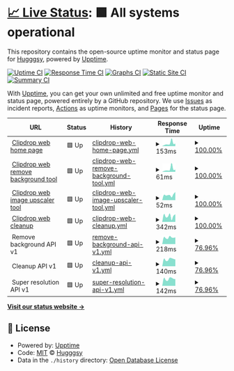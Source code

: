 # [📈 Live Status](https://status.clipdrop.co): <!--live status--> **🟩 All systems operational**

This repository contains the open-source uptime monitor and status page for [Hugggsy](https://status.clipdrop.co), powered by [Upptime](https://github.com/upptime/upptime).

[![Uptime CI](https://github.com/Hugggsy/clipdrop-upptime/workflows/Uptime%20CI/badge.svg)](https://github.com/Hugggsy/clipdrop-upptime/actions?query=workflow%3A%22Uptime+CI%22)
[![Response Time CI](https://github.com/Hugggsy/clipdrop-upptime/workflows/Response%20Time%20CI/badge.svg)](https://github.com/Hugggsy/clipdrop-upptime/actions?query=workflow%3A%22Response+Time+CI%22)
[![Graphs CI](https://github.com/Hugggsy/clipdrop-upptime/workflows/Graphs%20CI/badge.svg)](https://github.com/Hugggsy/clipdrop-upptime/actions?query=workflow%3A%22Graphs+CI%22)
[![Static Site CI](https://github.com/Hugggsy/clipdrop-upptime/workflows/Static%20Site%20CI/badge.svg)](https://github.com/Hugggsy/clipdrop-upptime/actions?query=workflow%3A%22Static+Site+CI%22)
[![Summary CI](https://github.com/Hugggsy/clipdrop-upptime/workflows/Summary%20CI/badge.svg)](https://github.com/Hugggsy/clipdrop-upptime/actions?query=workflow%3A%22Summary+CI%22)

With [Upptime](https://upptime.js.org), you can get your own unlimited and free uptime monitor and status page, powered entirely by a GitHub repository. We use [Issues](https://github.com/Hugggsy/clipdrop-upptime/issues) as incident reports, [Actions](https://github.com/Hugggsy/clipdrop-upptime/actions) as uptime monitors, and [Pages](https://status.clipdrop.co) for the status page.

<!--start: status pages-->
<!-- This summary is generated by Upptime (https://github.com/upptime/upptime) -->
<!-- Do not edit this manually, your changes will be overwritten -->
<!-- prettier-ignore -->
| URL | Status | History | Response Time | Uptime |
| --- | ------ | ------- | ------------- | ------ |
| <img alt="" src="https://raw.githubusercontent.com/hugggsy/clipdrop-upptime/master/assets/clipdrop-favicon.ico" height="13"> [Clipdrop web home page](https://clipdrop.co) | 🟩 Up | [clipdrop-web-home-page.yml](https://github.com/initml/clipdrop-upptime/commits/HEAD/history/clipdrop-web-home-page.yml) | <details><summary><img alt="Response time graph" src="./graphs/clipdrop-web-home-page/response-time-week.png" height="20"> 153ms</summary><br><a href="https://Hugggsy.github.io/clipdrop-upptime/history/clipdrop-web-home-page"><img alt="Response time 153" src="https://img.shields.io/endpoint?url=https%3A%2F%2Fraw.githubusercontent.com%2Finitml%2Fclipdrop-upptime%2FHEAD%2Fapi%2Fclipdrop-web-home-page%2Fresponse-time.json"></a><br><a href="https://Hugggsy.github.io/clipdrop-upptime/history/clipdrop-web-home-page"><img alt="24-hour response time 153" src="https://img.shields.io/endpoint?url=https%3A%2F%2Fraw.githubusercontent.com%2Finitml%2Fclipdrop-upptime%2FHEAD%2Fapi%2Fclipdrop-web-home-page%2Fresponse-time-day.json"></a><br><a href="https://Hugggsy.github.io/clipdrop-upptime/history/clipdrop-web-home-page"><img alt="7-day response time 153" src="https://img.shields.io/endpoint?url=https%3A%2F%2Fraw.githubusercontent.com%2Finitml%2Fclipdrop-upptime%2FHEAD%2Fapi%2Fclipdrop-web-home-page%2Fresponse-time-week.json"></a><br><a href="https://Hugggsy.github.io/clipdrop-upptime/history/clipdrop-web-home-page"><img alt="30-day response time 153" src="https://img.shields.io/endpoint?url=https%3A%2F%2Fraw.githubusercontent.com%2Finitml%2Fclipdrop-upptime%2FHEAD%2Fapi%2Fclipdrop-web-home-page%2Fresponse-time-month.json"></a><br><a href="https://Hugggsy.github.io/clipdrop-upptime/history/clipdrop-web-home-page"><img alt="1-year response time 153" src="https://img.shields.io/endpoint?url=https%3A%2F%2Fraw.githubusercontent.com%2Finitml%2Fclipdrop-upptime%2FHEAD%2Fapi%2Fclipdrop-web-home-page%2Fresponse-time-year.json"></a></details> | <details><summary><a href="https://Hugggsy.github.io/clipdrop-upptime/history/clipdrop-web-home-page">100.00%</a></summary><a href="https://Hugggsy.github.io/clipdrop-upptime/history/clipdrop-web-home-page"><img alt="All-time uptime 100.00%" src="https://img.shields.io/endpoint?url=https%3A%2F%2Fraw.githubusercontent.com%2Finitml%2Fclipdrop-upptime%2FHEAD%2Fapi%2Fclipdrop-web-home-page%2Fuptime.json"></a><br><a href="https://Hugggsy.github.io/clipdrop-upptime/history/clipdrop-web-home-page"><img alt="24-hour uptime 100.00%" src="https://img.shields.io/endpoint?url=https%3A%2F%2Fraw.githubusercontent.com%2Finitml%2Fclipdrop-upptime%2FHEAD%2Fapi%2Fclipdrop-web-home-page%2Fuptime-day.json"></a><br><a href="https://Hugggsy.github.io/clipdrop-upptime/history/clipdrop-web-home-page"><img alt="7-day uptime 100.00%" src="https://img.shields.io/endpoint?url=https%3A%2F%2Fraw.githubusercontent.com%2Finitml%2Fclipdrop-upptime%2FHEAD%2Fapi%2Fclipdrop-web-home-page%2Fuptime-week.json"></a><br><a href="https://Hugggsy.github.io/clipdrop-upptime/history/clipdrop-web-home-page"><img alt="30-day uptime 100.00%" src="https://img.shields.io/endpoint?url=https%3A%2F%2Fraw.githubusercontent.com%2Finitml%2Fclipdrop-upptime%2FHEAD%2Fapi%2Fclipdrop-web-home-page%2Fuptime-month.json"></a><br><a href="https://Hugggsy.github.io/clipdrop-upptime/history/clipdrop-web-home-page"><img alt="1-year uptime 100.00%" src="https://img.shields.io/endpoint?url=https%3A%2F%2Fraw.githubusercontent.com%2Finitml%2Fclipdrop-upptime%2FHEAD%2Fapi%2Fclipdrop-web-home-page%2Fuptime-year.json"></a></details>
| <img alt="" src="https://raw.githubusercontent.com/hugggsy/clipdrop-upptime/master/assets/clipdrop-favicon.ico" height="13"> [Clipdrop web remove background tool](https://clipdrop.co/remove-background) | 🟩 Up | [clipdrop-web-remove-background-tool.yml](https://github.com/initml/clipdrop-upptime/commits/HEAD/history/clipdrop-web-remove-background-tool.yml) | <details><summary><img alt="Response time graph" src="./graphs/clipdrop-web-remove-background-tool/response-time-week.png" height="20"> 61ms</summary><br><a href="https://Hugggsy.github.io/clipdrop-upptime/history/clipdrop-web-remove-background-tool"><img alt="Response time 61" src="https://img.shields.io/endpoint?url=https%3A%2F%2Fraw.githubusercontent.com%2Finitml%2Fclipdrop-upptime%2FHEAD%2Fapi%2Fclipdrop-web-remove-background-tool%2Fresponse-time.json"></a><br><a href="https://Hugggsy.github.io/clipdrop-upptime/history/clipdrop-web-remove-background-tool"><img alt="24-hour response time 61" src="https://img.shields.io/endpoint?url=https%3A%2F%2Fraw.githubusercontent.com%2Finitml%2Fclipdrop-upptime%2FHEAD%2Fapi%2Fclipdrop-web-remove-background-tool%2Fresponse-time-day.json"></a><br><a href="https://Hugggsy.github.io/clipdrop-upptime/history/clipdrop-web-remove-background-tool"><img alt="7-day response time 61" src="https://img.shields.io/endpoint?url=https%3A%2F%2Fraw.githubusercontent.com%2Finitml%2Fclipdrop-upptime%2FHEAD%2Fapi%2Fclipdrop-web-remove-background-tool%2Fresponse-time-week.json"></a><br><a href="https://Hugggsy.github.io/clipdrop-upptime/history/clipdrop-web-remove-background-tool"><img alt="30-day response time 61" src="https://img.shields.io/endpoint?url=https%3A%2F%2Fraw.githubusercontent.com%2Finitml%2Fclipdrop-upptime%2FHEAD%2Fapi%2Fclipdrop-web-remove-background-tool%2Fresponse-time-month.json"></a><br><a href="https://Hugggsy.github.io/clipdrop-upptime/history/clipdrop-web-remove-background-tool"><img alt="1-year response time 61" src="https://img.shields.io/endpoint?url=https%3A%2F%2Fraw.githubusercontent.com%2Finitml%2Fclipdrop-upptime%2FHEAD%2Fapi%2Fclipdrop-web-remove-background-tool%2Fresponse-time-year.json"></a></details> | <details><summary><a href="https://Hugggsy.github.io/clipdrop-upptime/history/clipdrop-web-remove-background-tool">100.00%</a></summary><a href="https://Hugggsy.github.io/clipdrop-upptime/history/clipdrop-web-remove-background-tool"><img alt="All-time uptime 100.00%" src="https://img.shields.io/endpoint?url=https%3A%2F%2Fraw.githubusercontent.com%2Finitml%2Fclipdrop-upptime%2FHEAD%2Fapi%2Fclipdrop-web-remove-background-tool%2Fuptime.json"></a><br><a href="https://Hugggsy.github.io/clipdrop-upptime/history/clipdrop-web-remove-background-tool"><img alt="24-hour uptime 100.00%" src="https://img.shields.io/endpoint?url=https%3A%2F%2Fraw.githubusercontent.com%2Finitml%2Fclipdrop-upptime%2FHEAD%2Fapi%2Fclipdrop-web-remove-background-tool%2Fuptime-day.json"></a><br><a href="https://Hugggsy.github.io/clipdrop-upptime/history/clipdrop-web-remove-background-tool"><img alt="7-day uptime 100.00%" src="https://img.shields.io/endpoint?url=https%3A%2F%2Fraw.githubusercontent.com%2Finitml%2Fclipdrop-upptime%2FHEAD%2Fapi%2Fclipdrop-web-remove-background-tool%2Fuptime-week.json"></a><br><a href="https://Hugggsy.github.io/clipdrop-upptime/history/clipdrop-web-remove-background-tool"><img alt="30-day uptime 100.00%" src="https://img.shields.io/endpoint?url=https%3A%2F%2Fraw.githubusercontent.com%2Finitml%2Fclipdrop-upptime%2FHEAD%2Fapi%2Fclipdrop-web-remove-background-tool%2Fuptime-month.json"></a><br><a href="https://Hugggsy.github.io/clipdrop-upptime/history/clipdrop-web-remove-background-tool"><img alt="1-year uptime 100.00%" src="https://img.shields.io/endpoint?url=https%3A%2F%2Fraw.githubusercontent.com%2Finitml%2Fclipdrop-upptime%2FHEAD%2Fapi%2Fclipdrop-web-remove-background-tool%2Fuptime-year.json"></a></details>
| <img alt="" src="https://raw.githubusercontent.com/hugggsy/clipdrop-upptime/master/assets/clipdrop-favicon.ico" height="13"> [Clipdrop web image upscaler tool](https://clipdrop.co/image-upscaler) | 🟩 Up | [clipdrop-web-image-upscaler-tool.yml](https://github.com/initml/clipdrop-upptime/commits/HEAD/history/clipdrop-web-image-upscaler-tool.yml) | <details><summary><img alt="Response time graph" src="./graphs/clipdrop-web-image-upscaler-tool/response-time-week.png" height="20"> 52ms</summary><br><a href="https://Hugggsy.github.io/clipdrop-upptime/history/clipdrop-web-image-upscaler-tool"><img alt="Response time 52" src="https://img.shields.io/endpoint?url=https%3A%2F%2Fraw.githubusercontent.com%2Finitml%2Fclipdrop-upptime%2FHEAD%2Fapi%2Fclipdrop-web-image-upscaler-tool%2Fresponse-time.json"></a><br><a href="https://Hugggsy.github.io/clipdrop-upptime/history/clipdrop-web-image-upscaler-tool"><img alt="24-hour response time 52" src="https://img.shields.io/endpoint?url=https%3A%2F%2Fraw.githubusercontent.com%2Finitml%2Fclipdrop-upptime%2FHEAD%2Fapi%2Fclipdrop-web-image-upscaler-tool%2Fresponse-time-day.json"></a><br><a href="https://Hugggsy.github.io/clipdrop-upptime/history/clipdrop-web-image-upscaler-tool"><img alt="7-day response time 52" src="https://img.shields.io/endpoint?url=https%3A%2F%2Fraw.githubusercontent.com%2Finitml%2Fclipdrop-upptime%2FHEAD%2Fapi%2Fclipdrop-web-image-upscaler-tool%2Fresponse-time-week.json"></a><br><a href="https://Hugggsy.github.io/clipdrop-upptime/history/clipdrop-web-image-upscaler-tool"><img alt="30-day response time 52" src="https://img.shields.io/endpoint?url=https%3A%2F%2Fraw.githubusercontent.com%2Finitml%2Fclipdrop-upptime%2FHEAD%2Fapi%2Fclipdrop-web-image-upscaler-tool%2Fresponse-time-month.json"></a><br><a href="https://Hugggsy.github.io/clipdrop-upptime/history/clipdrop-web-image-upscaler-tool"><img alt="1-year response time 52" src="https://img.shields.io/endpoint?url=https%3A%2F%2Fraw.githubusercontent.com%2Finitml%2Fclipdrop-upptime%2FHEAD%2Fapi%2Fclipdrop-web-image-upscaler-tool%2Fresponse-time-year.json"></a></details> | <details><summary><a href="https://Hugggsy.github.io/clipdrop-upptime/history/clipdrop-web-image-upscaler-tool">100.00%</a></summary><a href="https://Hugggsy.github.io/clipdrop-upptime/history/clipdrop-web-image-upscaler-tool"><img alt="All-time uptime 100.00%" src="https://img.shields.io/endpoint?url=https%3A%2F%2Fraw.githubusercontent.com%2Finitml%2Fclipdrop-upptime%2FHEAD%2Fapi%2Fclipdrop-web-image-upscaler-tool%2Fuptime.json"></a><br><a href="https://Hugggsy.github.io/clipdrop-upptime/history/clipdrop-web-image-upscaler-tool"><img alt="24-hour uptime 100.00%" src="https://img.shields.io/endpoint?url=https%3A%2F%2Fraw.githubusercontent.com%2Finitml%2Fclipdrop-upptime%2FHEAD%2Fapi%2Fclipdrop-web-image-upscaler-tool%2Fuptime-day.json"></a><br><a href="https://Hugggsy.github.io/clipdrop-upptime/history/clipdrop-web-image-upscaler-tool"><img alt="7-day uptime 100.00%" src="https://img.shields.io/endpoint?url=https%3A%2F%2Fraw.githubusercontent.com%2Finitml%2Fclipdrop-upptime%2FHEAD%2Fapi%2Fclipdrop-web-image-upscaler-tool%2Fuptime-week.json"></a><br><a href="https://Hugggsy.github.io/clipdrop-upptime/history/clipdrop-web-image-upscaler-tool"><img alt="30-day uptime 100.00%" src="https://img.shields.io/endpoint?url=https%3A%2F%2Fraw.githubusercontent.com%2Finitml%2Fclipdrop-upptime%2FHEAD%2Fapi%2Fclipdrop-web-image-upscaler-tool%2Fuptime-month.json"></a><br><a href="https://Hugggsy.github.io/clipdrop-upptime/history/clipdrop-web-image-upscaler-tool"><img alt="1-year uptime 100.00%" src="https://img.shields.io/endpoint?url=https%3A%2F%2Fraw.githubusercontent.com%2Finitml%2Fclipdrop-upptime%2FHEAD%2Fapi%2Fclipdrop-web-image-upscaler-tool%2Fuptime-year.json"></a></details>
| <img alt="" src="https://raw.githubusercontent.com/hugggsy/clipdrop-upptime/master/assets/clipdrop-favicon.ico" height="13"> [Clipdrop web cleanup](https://cleanup.pictures) | 🟩 Up | [clipdrop-web-cleanup.yml](https://github.com/initml/clipdrop-upptime/commits/HEAD/history/clipdrop-web-cleanup.yml) | <details><summary><img alt="Response time graph" src="./graphs/clipdrop-web-cleanup/response-time-week.png" height="20"> 342ms</summary><br><a href="https://Hugggsy.github.io/clipdrop-upptime/history/clipdrop-web-cleanup"><img alt="Response time 342" src="https://img.shields.io/endpoint?url=https%3A%2F%2Fraw.githubusercontent.com%2Finitml%2Fclipdrop-upptime%2FHEAD%2Fapi%2Fclipdrop-web-cleanup%2Fresponse-time.json"></a><br><a href="https://Hugggsy.github.io/clipdrop-upptime/history/clipdrop-web-cleanup"><img alt="24-hour response time 342" src="https://img.shields.io/endpoint?url=https%3A%2F%2Fraw.githubusercontent.com%2Finitml%2Fclipdrop-upptime%2FHEAD%2Fapi%2Fclipdrop-web-cleanup%2Fresponse-time-day.json"></a><br><a href="https://Hugggsy.github.io/clipdrop-upptime/history/clipdrop-web-cleanup"><img alt="7-day response time 342" src="https://img.shields.io/endpoint?url=https%3A%2F%2Fraw.githubusercontent.com%2Finitml%2Fclipdrop-upptime%2FHEAD%2Fapi%2Fclipdrop-web-cleanup%2Fresponse-time-week.json"></a><br><a href="https://Hugggsy.github.io/clipdrop-upptime/history/clipdrop-web-cleanup"><img alt="30-day response time 342" src="https://img.shields.io/endpoint?url=https%3A%2F%2Fraw.githubusercontent.com%2Finitml%2Fclipdrop-upptime%2FHEAD%2Fapi%2Fclipdrop-web-cleanup%2Fresponse-time-month.json"></a><br><a href="https://Hugggsy.github.io/clipdrop-upptime/history/clipdrop-web-cleanup"><img alt="1-year response time 342" src="https://img.shields.io/endpoint?url=https%3A%2F%2Fraw.githubusercontent.com%2Finitml%2Fclipdrop-upptime%2FHEAD%2Fapi%2Fclipdrop-web-cleanup%2Fresponse-time-year.json"></a></details> | <details><summary><a href="https://Hugggsy.github.io/clipdrop-upptime/history/clipdrop-web-cleanup">100.00%</a></summary><a href="https://Hugggsy.github.io/clipdrop-upptime/history/clipdrop-web-cleanup"><img alt="All-time uptime 100.00%" src="https://img.shields.io/endpoint?url=https%3A%2F%2Fraw.githubusercontent.com%2Finitml%2Fclipdrop-upptime%2FHEAD%2Fapi%2Fclipdrop-web-cleanup%2Fuptime.json"></a><br><a href="https://Hugggsy.github.io/clipdrop-upptime/history/clipdrop-web-cleanup"><img alt="24-hour uptime 100.00%" src="https://img.shields.io/endpoint?url=https%3A%2F%2Fraw.githubusercontent.com%2Finitml%2Fclipdrop-upptime%2FHEAD%2Fapi%2Fclipdrop-web-cleanup%2Fuptime-day.json"></a><br><a href="https://Hugggsy.github.io/clipdrop-upptime/history/clipdrop-web-cleanup"><img alt="7-day uptime 100.00%" src="https://img.shields.io/endpoint?url=https%3A%2F%2Fraw.githubusercontent.com%2Finitml%2Fclipdrop-upptime%2FHEAD%2Fapi%2Fclipdrop-web-cleanup%2Fuptime-week.json"></a><br><a href="https://Hugggsy.github.io/clipdrop-upptime/history/clipdrop-web-cleanup"><img alt="30-day uptime 100.00%" src="https://img.shields.io/endpoint?url=https%3A%2F%2Fraw.githubusercontent.com%2Finitml%2Fclipdrop-upptime%2FHEAD%2Fapi%2Fclipdrop-web-cleanup%2Fuptime-month.json"></a><br><a href="https://Hugggsy.github.io/clipdrop-upptime/history/clipdrop-web-cleanup"><img alt="1-year uptime 100.00%" src="https://img.shields.io/endpoint?url=https%3A%2F%2Fraw.githubusercontent.com%2Finitml%2Fclipdrop-upptime%2FHEAD%2Fapi%2Fclipdrop-web-cleanup%2Fuptime-year.json"></a></details>
| <img alt="" src="https://raw.githubusercontent.com/hugggsy/clipdrop-upptime/master/assets/clipdrop-favicon.ico" height="13"> Remove background API v1 | 🟩 Up | [remove-background-api-v1.yml](https://github.com/initml/clipdrop-upptime/commits/HEAD/history/remove-background-api-v1.yml) | <details><summary><img alt="Response time graph" src="./graphs/remove-background-api-v1/response-time-week.png" height="20"> 218ms</summary><br><a href="https://Hugggsy.github.io/clipdrop-upptime/history/remove-background-api-v1"><img alt="Response time 218" src="https://img.shields.io/endpoint?url=https%3A%2F%2Fraw.githubusercontent.com%2Finitml%2Fclipdrop-upptime%2FHEAD%2Fapi%2Fremove-background-api-v1%2Fresponse-time.json"></a><br><a href="https://Hugggsy.github.io/clipdrop-upptime/history/remove-background-api-v1"><img alt="24-hour response time 218" src="https://img.shields.io/endpoint?url=https%3A%2F%2Fraw.githubusercontent.com%2Finitml%2Fclipdrop-upptime%2FHEAD%2Fapi%2Fremove-background-api-v1%2Fresponse-time-day.json"></a><br><a href="https://Hugggsy.github.io/clipdrop-upptime/history/remove-background-api-v1"><img alt="7-day response time 218" src="https://img.shields.io/endpoint?url=https%3A%2F%2Fraw.githubusercontent.com%2Finitml%2Fclipdrop-upptime%2FHEAD%2Fapi%2Fremove-background-api-v1%2Fresponse-time-week.json"></a><br><a href="https://Hugggsy.github.io/clipdrop-upptime/history/remove-background-api-v1"><img alt="30-day response time 218" src="https://img.shields.io/endpoint?url=https%3A%2F%2Fraw.githubusercontent.com%2Finitml%2Fclipdrop-upptime%2FHEAD%2Fapi%2Fremove-background-api-v1%2Fresponse-time-month.json"></a><br><a href="https://Hugggsy.github.io/clipdrop-upptime/history/remove-background-api-v1"><img alt="1-year response time 218" src="https://img.shields.io/endpoint?url=https%3A%2F%2Fraw.githubusercontent.com%2Finitml%2Fclipdrop-upptime%2FHEAD%2Fapi%2Fremove-background-api-v1%2Fresponse-time-year.json"></a></details> | <details><summary><a href="https://Hugggsy.github.io/clipdrop-upptime/history/remove-background-api-v1">76.96%</a></summary><a href="https://Hugggsy.github.io/clipdrop-upptime/history/remove-background-api-v1"><img alt="All-time uptime 76.96%" src="https://img.shields.io/endpoint?url=https%3A%2F%2Fraw.githubusercontent.com%2Finitml%2Fclipdrop-upptime%2FHEAD%2Fapi%2Fremove-background-api-v1%2Fuptime.json"></a><br><a href="https://Hugggsy.github.io/clipdrop-upptime/history/remove-background-api-v1"><img alt="24-hour uptime 76.96%" src="https://img.shields.io/endpoint?url=https%3A%2F%2Fraw.githubusercontent.com%2Finitml%2Fclipdrop-upptime%2FHEAD%2Fapi%2Fremove-background-api-v1%2Fuptime-day.json"></a><br><a href="https://Hugggsy.github.io/clipdrop-upptime/history/remove-background-api-v1"><img alt="7-day uptime 76.96%" src="https://img.shields.io/endpoint?url=https%3A%2F%2Fraw.githubusercontent.com%2Finitml%2Fclipdrop-upptime%2FHEAD%2Fapi%2Fremove-background-api-v1%2Fuptime-week.json"></a><br><a href="https://Hugggsy.github.io/clipdrop-upptime/history/remove-background-api-v1"><img alt="30-day uptime 76.96%" src="https://img.shields.io/endpoint?url=https%3A%2F%2Fraw.githubusercontent.com%2Finitml%2Fclipdrop-upptime%2FHEAD%2Fapi%2Fremove-background-api-v1%2Fuptime-month.json"></a><br><a href="https://Hugggsy.github.io/clipdrop-upptime/history/remove-background-api-v1"><img alt="1-year uptime 76.96%" src="https://img.shields.io/endpoint?url=https%3A%2F%2Fraw.githubusercontent.com%2Finitml%2Fclipdrop-upptime%2FHEAD%2Fapi%2Fremove-background-api-v1%2Fuptime-year.json"></a></details>
| <img alt="" src="https://raw.githubusercontent.com/hugggsy/clipdrop-upptime/master/assets/clipdrop-favicon.ico" height="13"> Cleanup API v1 | 🟩 Up | [cleanup-api-v1.yml](https://github.com/initml/clipdrop-upptime/commits/HEAD/history/cleanup-api-v1.yml) | <details><summary><img alt="Response time graph" src="./graphs/cleanup-api-v1/response-time-week.png" height="20"> 140ms</summary><br><a href="https://Hugggsy.github.io/clipdrop-upptime/history/cleanup-api-v1"><img alt="Response time 140" src="https://img.shields.io/endpoint?url=https%3A%2F%2Fraw.githubusercontent.com%2Finitml%2Fclipdrop-upptime%2FHEAD%2Fapi%2Fcleanup-api-v1%2Fresponse-time.json"></a><br><a href="https://Hugggsy.github.io/clipdrop-upptime/history/cleanup-api-v1"><img alt="24-hour response time 140" src="https://img.shields.io/endpoint?url=https%3A%2F%2Fraw.githubusercontent.com%2Finitml%2Fclipdrop-upptime%2FHEAD%2Fapi%2Fcleanup-api-v1%2Fresponse-time-day.json"></a><br><a href="https://Hugggsy.github.io/clipdrop-upptime/history/cleanup-api-v1"><img alt="7-day response time 140" src="https://img.shields.io/endpoint?url=https%3A%2F%2Fraw.githubusercontent.com%2Finitml%2Fclipdrop-upptime%2FHEAD%2Fapi%2Fcleanup-api-v1%2Fresponse-time-week.json"></a><br><a href="https://Hugggsy.github.io/clipdrop-upptime/history/cleanup-api-v1"><img alt="30-day response time 140" src="https://img.shields.io/endpoint?url=https%3A%2F%2Fraw.githubusercontent.com%2Finitml%2Fclipdrop-upptime%2FHEAD%2Fapi%2Fcleanup-api-v1%2Fresponse-time-month.json"></a><br><a href="https://Hugggsy.github.io/clipdrop-upptime/history/cleanup-api-v1"><img alt="1-year response time 140" src="https://img.shields.io/endpoint?url=https%3A%2F%2Fraw.githubusercontent.com%2Finitml%2Fclipdrop-upptime%2FHEAD%2Fapi%2Fcleanup-api-v1%2Fresponse-time-year.json"></a></details> | <details><summary><a href="https://Hugggsy.github.io/clipdrop-upptime/history/cleanup-api-v1">76.96%</a></summary><a href="https://Hugggsy.github.io/clipdrop-upptime/history/cleanup-api-v1"><img alt="All-time uptime 76.96%" src="https://img.shields.io/endpoint?url=https%3A%2F%2Fraw.githubusercontent.com%2Finitml%2Fclipdrop-upptime%2FHEAD%2Fapi%2Fcleanup-api-v1%2Fuptime.json"></a><br><a href="https://Hugggsy.github.io/clipdrop-upptime/history/cleanup-api-v1"><img alt="24-hour uptime 76.96%" src="https://img.shields.io/endpoint?url=https%3A%2F%2Fraw.githubusercontent.com%2Finitml%2Fclipdrop-upptime%2FHEAD%2Fapi%2Fcleanup-api-v1%2Fuptime-day.json"></a><br><a href="https://Hugggsy.github.io/clipdrop-upptime/history/cleanup-api-v1"><img alt="7-day uptime 76.96%" src="https://img.shields.io/endpoint?url=https%3A%2F%2Fraw.githubusercontent.com%2Finitml%2Fclipdrop-upptime%2FHEAD%2Fapi%2Fcleanup-api-v1%2Fuptime-week.json"></a><br><a href="https://Hugggsy.github.io/clipdrop-upptime/history/cleanup-api-v1"><img alt="30-day uptime 76.96%" src="https://img.shields.io/endpoint?url=https%3A%2F%2Fraw.githubusercontent.com%2Finitml%2Fclipdrop-upptime%2FHEAD%2Fapi%2Fcleanup-api-v1%2Fuptime-month.json"></a><br><a href="https://Hugggsy.github.io/clipdrop-upptime/history/cleanup-api-v1"><img alt="1-year uptime 76.96%" src="https://img.shields.io/endpoint?url=https%3A%2F%2Fraw.githubusercontent.com%2Finitml%2Fclipdrop-upptime%2FHEAD%2Fapi%2Fcleanup-api-v1%2Fuptime-year.json"></a></details>
| <img alt="" src="https://raw.githubusercontent.com/hugggsy/clipdrop-upptime/master/assets/clipdrop-favicon.ico" height="13"> Super resolution API v1 | 🟩 Up | [super-resolution-api-v1.yml](https://github.com/initml/clipdrop-upptime/commits/HEAD/history/super-resolution-api-v1.yml) | <details><summary><img alt="Response time graph" src="./graphs/super-resolution-api-v1/response-time-week.png" height="20"> 142ms</summary><br><a href="https://Hugggsy.github.io/clipdrop-upptime/history/super-resolution-api-v1"><img alt="Response time 142" src="https://img.shields.io/endpoint?url=https%3A%2F%2Fraw.githubusercontent.com%2Finitml%2Fclipdrop-upptime%2FHEAD%2Fapi%2Fsuper-resolution-api-v1%2Fresponse-time.json"></a><br><a href="https://Hugggsy.github.io/clipdrop-upptime/history/super-resolution-api-v1"><img alt="24-hour response time 142" src="https://img.shields.io/endpoint?url=https%3A%2F%2Fraw.githubusercontent.com%2Finitml%2Fclipdrop-upptime%2FHEAD%2Fapi%2Fsuper-resolution-api-v1%2Fresponse-time-day.json"></a><br><a href="https://Hugggsy.github.io/clipdrop-upptime/history/super-resolution-api-v1"><img alt="7-day response time 142" src="https://img.shields.io/endpoint?url=https%3A%2F%2Fraw.githubusercontent.com%2Finitml%2Fclipdrop-upptime%2FHEAD%2Fapi%2Fsuper-resolution-api-v1%2Fresponse-time-week.json"></a><br><a href="https://Hugggsy.github.io/clipdrop-upptime/history/super-resolution-api-v1"><img alt="30-day response time 142" src="https://img.shields.io/endpoint?url=https%3A%2F%2Fraw.githubusercontent.com%2Finitml%2Fclipdrop-upptime%2FHEAD%2Fapi%2Fsuper-resolution-api-v1%2Fresponse-time-month.json"></a><br><a href="https://Hugggsy.github.io/clipdrop-upptime/history/super-resolution-api-v1"><img alt="1-year response time 142" src="https://img.shields.io/endpoint?url=https%3A%2F%2Fraw.githubusercontent.com%2Finitml%2Fclipdrop-upptime%2FHEAD%2Fapi%2Fsuper-resolution-api-v1%2Fresponse-time-year.json"></a></details> | <details><summary><a href="https://Hugggsy.github.io/clipdrop-upptime/history/super-resolution-api-v1">76.96%</a></summary><a href="https://Hugggsy.github.io/clipdrop-upptime/history/super-resolution-api-v1"><img alt="All-time uptime 76.96%" src="https://img.shields.io/endpoint?url=https%3A%2F%2Fraw.githubusercontent.com%2Finitml%2Fclipdrop-upptime%2FHEAD%2Fapi%2Fsuper-resolution-api-v1%2Fuptime.json"></a><br><a href="https://Hugggsy.github.io/clipdrop-upptime/history/super-resolution-api-v1"><img alt="24-hour uptime 76.96%" src="https://img.shields.io/endpoint?url=https%3A%2F%2Fraw.githubusercontent.com%2Finitml%2Fclipdrop-upptime%2FHEAD%2Fapi%2Fsuper-resolution-api-v1%2Fuptime-day.json"></a><br><a href="https://Hugggsy.github.io/clipdrop-upptime/history/super-resolution-api-v1"><img alt="7-day uptime 76.96%" src="https://img.shields.io/endpoint?url=https%3A%2F%2Fraw.githubusercontent.com%2Finitml%2Fclipdrop-upptime%2FHEAD%2Fapi%2Fsuper-resolution-api-v1%2Fuptime-week.json"></a><br><a href="https://Hugggsy.github.io/clipdrop-upptime/history/super-resolution-api-v1"><img alt="30-day uptime 76.96%" src="https://img.shields.io/endpoint?url=https%3A%2F%2Fraw.githubusercontent.com%2Finitml%2Fclipdrop-upptime%2FHEAD%2Fapi%2Fsuper-resolution-api-v1%2Fuptime-month.json"></a><br><a href="https://Hugggsy.github.io/clipdrop-upptime/history/super-resolution-api-v1"><img alt="1-year uptime 76.96%" src="https://img.shields.io/endpoint?url=https%3A%2F%2Fraw.githubusercontent.com%2Finitml%2Fclipdrop-upptime%2FHEAD%2Fapi%2Fsuper-resolution-api-v1%2Fuptime-year.json"></a></details>

<!--end: status pages-->

[**Visit our status website →**](https://status.clipdrop.co)

## 📄 License

- Powered by: [Upptime](https://github.com/upptime/upptime)
- Code: [MIT](./LICENSE) © [Hugggsy](https://status.clipdrop.co)
- Data in the `./history` directory: [Open Database License](https://opendatacommons.org/licenses/odbl/1-0/)
